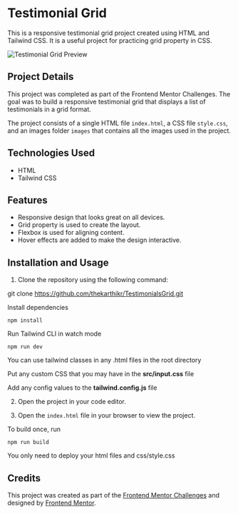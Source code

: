 # Testimonial Grid

This is a responsive testimonial grid project created using HTML and Tailwind CSS. It is a useful project for practicing grid property in CSS.

![Testimonial Grid Preview](./images/testimonial-grid-preview.png)

## Project Details

This project was completed as part of the Frontend Mentor Challenges. The goal was to build a responsive testimonial grid that displays a list of testimonials in a grid format.

The project consists of a single HTML file `index.html`, a CSS file `style.css`, and an images folder `images` that contains all the images used in the project.

## Technologies Used

- HTML
- Tailwind CSS

## Features

- Responsive design that looks great on all devices.
- Grid property is used to create the layout.
- Flexbox is used for aligning content.
- Hover effects are added to make the design interactive.

## Installation and Usage

1. Clone the repository using the following command:

git clone https://github.com/thekarthikr/TestimonialsGrid.git


Install dependencies

```
npm install
```

Run Tailwind CLI in watch mode

```
npm run dev
```

You can use tailwind classes in any .html files in the root directory

Put any custom CSS that you may have in the **src/input.css** file

Add any config values to the **tailwind.config.js** file

2. Open the project in your code editor.

3. Open the `index.html` file in your browser to view the project.

To build once, run

```
npm run build
```
You only need to deploy your html files and css/style.css

## Credits

This project was created as part of the [Frontend Mentor Challenges](https://www.frontendmentor.io/challenges) and designed by [Frontend Mentor](https://www.frontendmentor.io/).
